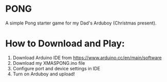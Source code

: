 # PONG
A simple Pong starter game for my Dad's Arduboy (Christmas present).
# How to Download and Play:
  1) Download Arduino IDE from https://www.arduino.cc/en/main/software
  2) Download my XMASPONG.ino file
  3) Configure port and device settings in IDE
  4) Turn on Arduboy and upload!


